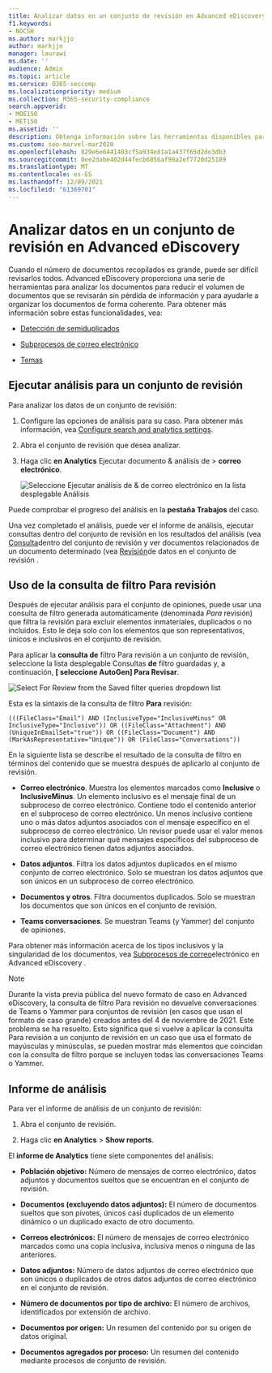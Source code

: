 ```yaml
---
title: Analizar datos en un conjunto de revisión en Advanced eDiscovery
f1.keywords:
- NOCSH
ms.author: markjjo
author: markjjo
manager: laurawi
ms.date: ''
audience: Admin
ms.topic: article
ms.service: O365-seccomp
ms.localizationpriority: medium
ms.collection: M365-security-compliance
search.appverid:
- MOE150
- MET150
ms.assetid: ''
description: Obtenga información sobre las herramientas disponibles para organizar conjuntos de documentos al analizar un Advanced eDiscovery caso.
ms.custom: seo-marvel-mar2020
ms.openlocfilehash: 829e6e6441403cf5a934e81a1a437f65d2de3db3
ms.sourcegitcommit: 0ee2dabe402d44fecb6856af98a2ef7720d25189
ms.translationtype: MT
ms.contentlocale: es-ES
ms.lasthandoff: 12/09/2021
ms.locfileid: "61369701"
---
```

# <a name="analyze-data-in-a-review-set-in-advanced-ediscovery"></a>Analizar datos en un conjunto de revisión en Advanced eDiscovery

Cuando el número de documentos recopilados es grande, puede ser difícil revisarlos todos. Advanced eDiscovery proporciona una serie de herramientas para analizar los documentos para reducir el volumen de documentos que se revisarán sin pérdida de información y para ayudarle a organizar los documentos de forma coherente. Para obtener más información sobre estas funcionalidades, vea:

- [Detección de semiduplicados](near-duplicate-detection-in-advanced-ediscovery.md)

- [Subprocesos de correo electrónico](email-threading-in-advanced-ediscovery.md)

- [Temas](themes-in-advanced-ediscovery.md)

## <a name="run-analytics-for-a-review-set"></a>Ejecutar análisis para un conjunto de revisión

Para analizar los datos de un conjunto de revisión:

1. Configure las opciones de análisis para su caso. Para obtener más información, vea [Configure search and analytics settings](configure-search-and-analytics-settings-in-advanced-ediscovery.md).

2. Abra el conjunto de revisión que desea analizar.

3. Haga clic **en Analytics** Ejecutar documento & análisis de  >  **correo electrónico**.

   ![Seleccione Ejecutar análisis de & de correo electrónico en la lista desplegable Análisis](..\media\RunAnalytics1.png)

Puede comprobar el progreso del análisis en la **pestaña Trabajos** del caso.

 Una vez completado el análisis, puede ver el informe de análisis, ejecutar consultas dentro del conjunto de revisión en los resultados del análisis (vea [Consulta](review-set-search.md)dentro del conjunto de revisión y ver documentos relacionados de un documento determinado (vea [Revisión](reviewing-data-in-review-set.md)de datos en el conjunto de revisión .

## <a name="using-the-for-review-filter-query"></a>Uso de la consulta de filtro Para revisión

Después de ejecutar análisis para el conjunto de opiniones, puede usar una consulta de filtro generada automáticamente (denominada *Para* revisión) que filtra la revisión para excluir elementos inmateriales, duplicados o no incluidos. Esto le deja solo con los elementos que son representativos, únicos e inclusivos en el conjunto de revisión.

Para aplicar la **consulta de** filtro Para revisión a un conjunto de revisión, seleccione la lista desplegable Consultas **de** filtro guardadas y, a continuación, **\[ seleccione AutoGen] Para Revisar**.

![Select For Review from the Saved filter queries dropdown list](..\media\ForReviewFilterQuery1.png)

Esta es la sintaxis de la consulta de filtro **Para** revisión:

`(((FileClass="Email") AND (InclusiveType="InclusiveMinus" OR InclusiveType="Inclusive")) OR ((FileClass="Attachment") AND (UniqueInEmailSet="true")) OR ((FileClass="Document") AND (MarkAsRepresentative="Unique")) OR (FileClass="Conversations"))`

En la siguiente lista se describe el resultado de la consulta de filtro en términos del contenido que se muestra después de aplicarlo al conjunto de revisión.

- **Correo electrónico**. Muestra los elementos marcados como **Inclusive** o **InclusiveMinus**. Un elemento inclusivo es el mensaje final de un subproceso de correo electrónico. Contiene todo el contenido anterior en el subproceso de correo electrónico. Un menos inclusivo contiene uno o más datos adjuntos asociados con el mensaje específico en el subproceso de correo electrónico. Un revisor puede usar el valor menos inclusivo para determinar qué mensajes específicos del subproceso de correo electrónico tienen datos adjuntos asociados.

- **Datos adjuntos**. Filtra los datos adjuntos duplicados en el mismo conjunto de correo electrónico. Solo se muestran los datos adjuntos que son únicos en un subproceso de correo electrónico.

- **Documentos y otros**. Filtra documentos duplicados. Solo se muestran los documentos que son únicos en el conjunto de revisión.

- **Teams conversaciones**. Se muestran Teams (y Yammer) del conjunto de opiniones.

Para obtener más información acerca de los tipos inclusivos y la singularidad de los documentos, vea [Subprocesos de correo](email-threading-in-advanced-ediscovery.md)electrónico en Advanced eDiscovery .

> [!NOTE]
> Durante la vista [](advanced-ediscovery-new-case-format.md) previa pública del nuevo formato  de caso en Advanced eDiscovery, la consulta de filtro Para revisión no devuelve conversaciones de Teams o Yammer para conjuntos de revisión (en casos que usan el formato de caso grande) creados antes del 4 de noviembre de 2021. Este problema se ha resuelto. Esto significa que si  vuelve a aplicar la consulta Para revisión a un conjunto de revisión en un caso que usa el formato de mayúsculas y minúsculas, se pueden mostrar más elementos que coincidan con la consulta de filtro porque se incluyen todas las conversaciones Teams o Yammer.

## <a name="analytics-report"></a>Informe de análisis

Para ver el informe de análisis de un conjunto de revisión:

1. Abra el conjunto de revisión.

2. Haga clic **en Analytics**  >  **Show reports**.

El **informe de Analytics** tiene siete componentes del análisis:

- **Población objetivo:** Número de mensajes de correo electrónico, datos adjuntos y documentos sueltos que se encuentran en el conjunto de revisión.

- **Documentos (excluyendo datos adjuntos):** El número de documentos sueltos que son pivotes, únicos casi duplicados de un elemento dinámico o un duplicado exacto de otro documento.

- **Correos electrónicos:** El número de mensajes de correo electrónico marcados como una copia inclusiva, inclusiva menos o ninguna de las anteriores.

- **Datos adjuntos:** Número de datos adjuntos de correo electrónico que son únicos o duplicados de otros datos adjuntos de correo electrónico en el conjunto de revisión.

- **Número de documentos por tipo de archivo:** El número de archivos, identificados por extensión de archivo.

- **Documentos por origen:** Un resumen del contenido por su origen de datos original.

- **Documentos agregados por proceso:** Un resumen del contenido mediante procesos de conjunto de revisión. 
